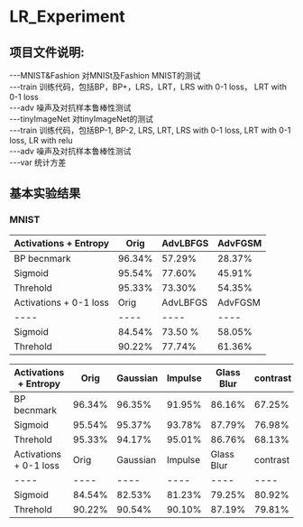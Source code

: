 # LR_Experiment  
## 项目文件说明:
---MNIST&Fashion 对MNISt及Fashion MNIST的测试  
   ---train 训练代码，包括BP，BP+，LRS，LRT，LRS with 0-1 loss， LRT with 0-1 loss  
   ---adv 噪声及对抗样本鲁棒性测试  
---tinyImageNet 对tinyImageNet的测试  
   ---train 训练代码，包括BP-1, BP-2, LRS, LRT, LRS with 0-1 loss, LRT with 0-1 loss, LR with relu  
   ---adv 噪声及对抗样本鲁棒性测试  
---var 统计方差  
## 基本实验结果  
### MNIST  

|Activations + Entropy | Orig | AdvLBFGS | AdvFGSM|  
|  ----  | ----  |  ----  | ----  |  
|BP becnmark| 96.34\%| 57.29\%| 28.37\%|  
| Sigmoid| 95.54\%| 77.60\%| 45.91\%|   
| Threhold|95.33\%|73.30\%|54.35\%|  
| Activations + 0-1 loss |  Orig |  AdvLBFGS |  AdvFGSM| 
|  ----  | ----  |  ----  | ----  |  
| Sigmoid| 84.54\%| 73.50 \%| 58.05\%|  
| Threhold| 90.22\%| 77.74\%| 61.36\%|  




|Activations + Entropy | Orig | Gaussian | Impulse | Glass Blur | contrast|  
|  ----  | ----  |  ----  | ----  |  ----  | ----  |  
|BP becnmark|96.34\%|96.35\%|91.95\%|86.16\%|67.25\%|  
|Sigmoid|95.54\%|95.37\%|93.78\%|87.79\%|76.98\%|  
|Threhold|95.33\%|94.17\%|95.01\%|86.76\%|68.13\%|  
|Activations + 0-1 loss | Orig | Gaussian | Impulse | Glass Blur | contrast|  
|  ----  | ----  |  ----  | ----  |  ----  | ----  |  
|Sigmoid|84.54\%|82.53\%|81.23\%|79.25\%|80.92\%|  
|Threhold|90.22\%|90.54\%|90.10\%|87.19\%|79.81\%|  

